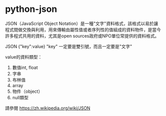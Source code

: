 # python-json

JSON（JavaScript Object Notation）是一種"文字"資料格式，該格式以易於讓程式間做交換與利用，用來傳輸由屬性值或者序列性的值組成的資料物件，是當今許多程式共用的資料，尤其是open sources政府或NPO單位常提供的資料格式。

JSON {"key":value}
"key" 一定要是雙引號，而且一定要是"文字"

value的資料類型：

1. 數值int, float
2. 字串
3. 布林值
4. array
5. 物件（object）
6. null類型

請參閱
https://zh.wikipedia.org/wiki/JSON
